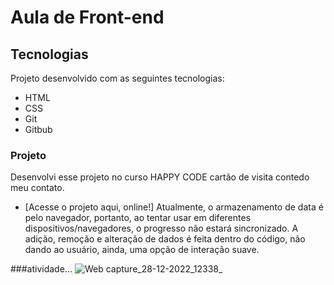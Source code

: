 # Aula de Front-end
## Tecnologias
Projeto desenvolvido com as seguintes tecnologias:

- HTML
- CSS
- Git
- Gitbub

### Projeto
Desenvolvi esse projeto no curso HAPPY CODE cartão de visita contedo meu contato.

- [Acesse o projeto aqui, online!]
Atualmente, o armazenamento de data é pelo navegador, portanto, ao tentar usar em diferentes dispositivos/navegadores, o progresso não estará sincronizado. A adição, remoção e alteração de dados é feita dentro do código, não dando ao usuário, ainda, uma opção de interação suave.



###atividade...
![Web capture_28-12-2022_12338_](https://user-images.githubusercontent.com/108556269/209836029-cd53be66-a5ea-4322-8530-a19f67f9c13e.jpeg)







